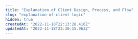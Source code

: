 ```yaml
---
title: "Explanation of Client Design, Process, and Flow"
slug: "explanation-of-client-logic"
hidden: true
createdAt: "2022-11-18T22:13:28.416Z"
updatedAt: "2022-11-18T23:30:15.963Z"
---
```

